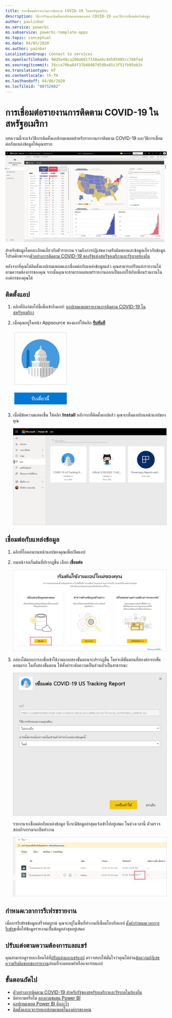 ```yaml
---
title: การเชื่อมต่อรายงานการติดตาม COVID-19 ในสหรัฐอเมริกา
description: วิธีการรับและติดตั้งแอปเทมเพลตของเคส COVID-19 และวิธีการเชื่อมต่อกับข้อมูล
author: paulinbar
ms.service: powerbi
ms.subservice: powerbi-template-apps
ms.topic: conceptual
ms.date: 04/05/2020
ms.author: painbar
LocalizationGroup: Connect to services
ms.openlocfilehash: 90d5e48ca200a6817338ae6c44595905cc76bfed
ms.sourcegitcommit: 34cca70ba84f37b48407d5d8a45c3f51fb95eb3c
ms.translationtype: HT
ms.contentlocale: th-TH
ms.lasthandoff: 04/06/2020
ms.locfileid: "80752682"
---
```

# <a name="connect-to-the-covid-19-us-tracking-report"></a>การเชื่อมต่อรายงานการติดตาม COVID-19 ในสหรัฐอเมริกา
บทความนี้จะแจ้งวิธีการติดตั้งแอปเทมเพลตสำหรับรายงานการติดตาม COVID-19 และวิธีการเชื่อมต่อกับแหล่งข้อมูลให้คุณทราบ

![รายงานการติดตาม COVID-19 ในสหรัฐอเมริกา](media/service-connect-to-covid-19-tracking/service-covid-19-us-tracking-report-title-screen.png)

สำหรับข้อมูลโดยละเอียดเกี่ยวกับตัวรายงาน รวมถึงการปฏิเสธความรับผิดชอบและข้อมูลเกี่ยวกับข้อมูล โปรดศึกษาจาก[ตัวอย่างการติดตาม COVID-19 ของรัฐแห่งสหรัฐอเมริกาและรัฐบาลท้องถิ่น](../create-reports/sample-covid-19-us.md)

หลังจากที่คุณได้ติดตั้งแอปเทมเพลตและเชื่อมต่อกับแหล่งข้อมูลแล้ว คุณสามารถปรับแต่งรายงานได้ตามความต้องการของคุณ จากนั้นคุณจะสามารถเผยแพร่รายงานออกเป็นแอปให้กับเพื่อนร่วมงานในองค์กรของคุณได้

## <a name="install-the-app"></a>ติดตั้งแอป

1. คลิกที่ลิงก์ต่อไปนี้เพื่อเข้าถึงแอป: [แอปเทมเพลตรายงานการติดตาม COVID-19 ในสหรัฐอเมริกา](https://appsource.microsoft.com/en-us/product/power-bi/pbi-contentpacks.covid19ms)

1. เมื่อคุณอยู่ในหน้า Appsource ของแอปให้คลิก [**รับทันที**](https://appsource.microsoft.com/en-us/product/power-bi/pbi-contentpacks.covid19ms)

    [![รายงานการติดตาม COVID-19 ในสหรัฐอเมริกาใน Appsource](media/service-connect-to-covid-19-tracking/service-covid-19-us-tracking-report-appsource-icon.png)](https://appsource.microsoft.com/en-us/product/power-bi/pbi-contentpacks.covid19ms)

1. เมื่อมีข้อความแสดงขึ้น ให้คลิก **Install** หลังจากที่ติดตั้งแอปแล้ว คุณจะเห็นแอปบนหน้าแอปของคุณ

   ![รายงานการติดตาม COVID-19 ในสหรัฐอเมริกาบนหน้าแอป](media/service-connect-to-covid-19-tracking/service-covid-19-us-tracking-report-apps-page-icon.png)

## <a name="connect-to-data-sources"></a>เชื่อมต่อกับแหล่งข้อมูล

1. คลิกที่ไอคอนบนหน้าแอปของคุณเพื่อเปิดแอป

1. บนหน้าจอเริ่มต้นที่ปรากฏขึ้น เลือก **เชื่อมต่อ**

   ![หน้าจอเริ่มต้นของแอปเทมเพลต](media/service-connect-to-covid-19-tracking/service-covid-19-us-tracking-report-splash-screen.png)

1. กล่องโต้ตอบการลงชื่อเข้าใช้งานแบบสองขั้นตอนจะปรากฏขึ้น โดยจะมีขั้นตอนที่สองต่อจากขั้นตอนแรก ในทั้งสองขั้นตอน ให้ตั้งค่าระดับความเป็นส่วนตัวเป็นสาธารณะ

   ![กล่องโต้ตอบการลงชื่อเข้าใช้งานของรายงานการติดตาม COVID-19 ในสหรัฐอเมริกา](media/service-connect-to-covid-19-tracking/service-covid-19-us-tracking-report-signin-dialog.png)

   รายงานจะเชื่อมต่อกับแหล่งข้อมูล ซึ่งจะมีข้อมูลล่าสุดแจ้งเข้าไปอยู่เสมอ ในช่วงเวลานี้ ตัวตรวจสอบกิจกรรมจะเปิดทำงาน

   ![กำลังรีเฟรชรายงานการติดตาม COVID-19 ในสหรัฐอเมริกา](media/service-connect-to-covid-19-tracking/service-covid-19-us-tracking-report-refresh-monitor.png)

## <a name="schedule-report-refresh"></a>กำหนดเวลาการรีเฟรชรายงาน

เมื่อการรีเฟรชข้อมูลเสร็จสมบูรณ์ คุณจะอยู่ในพื้นที่ทำงานที่เชื่อมโยงกับแอป [ตั้งค่ากำหนดเวลาการรีเฟรช](../refresh-scheduled-refresh.md)เพื่อให้ข้อมูลรายงานเป็นข้อมูลล่าสุดอยู่เสมอ

## <a name="customize-and-share"></a>ปรับแต่งตามความต้องการและแชร์

คุณสามารถดูรายละเอียดได้ที่[ปรับแต่งและแชร์แอป](../service-template-apps-install-distribute.md#customize-and-share-the-app) ตรวจสอบให้มั่นใจว่าคุณได้อ่าน[ข้อความปฏิเสธความรับผิดชอบของรายงาน](../create-reports/sample-covid-19-us.md#disclaimers)ก่อนที่จะเผยแพร่หรือแจกจ่ายแอป

## <a name="next-steps"></a>ขั้นตอนถัดไป
* [ตัวอย่างการติดตาม COVID-19 สำหรับรัฐของสหรัฐอเมริกาและรัฐบาลในท้องถิ่น](../create-reports/sample-covid-19-us.md)
* มีคำถามหรือไม่ [ลองถามชุมชน Power BI](https://community.powerbi.com/)
* [แอปเทมเพลต Power BI คืออะไร](../service-template-apps-overview.md)
* [ติดตั้งและแจกจ่ายแอปเทมเพลตในองค์กรของคุณ](../service-template-apps-install-distribute.md)
